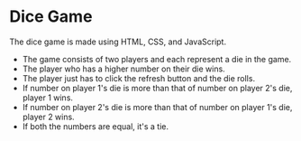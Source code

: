 # Dice Game

The dice game is made using HTML, CSS, and JavaScript.
- The game consists of two players and each represent a die in the game.
- The player who has a higher number on their die wins.
- The player just has to click the refresh button and the die rolls.
- If number on player 1's die is more than that of number on player 2's die, player 1 wins.
- If number on player 2's die is more than that of number on player 1's die, player 2 wins.
- If both the numbers are equal, it's a tie.
